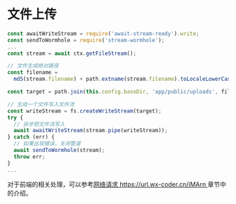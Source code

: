 # 文件上传

```js
const awaitWriteStream = require('await-stream-ready').write;
const sendToWormhole = require('stream-wormhole');
...
const stream = await ctx.getFileStream();

// 文件生成绝对路径
const filename =
  md5(stream.filename) + path.extname(stream.filename).toLocaleLowerCase();

const target = path.join(this.config.baseDir, 'app/public/uploads', filename);

// 生成一个文件写入文件流
const writeStream = fs.createWriteStream(target);
try {
  // 异步把文件流写入
  await awaitWriteStream(stream.pipe(writeStream));
} catch (err) {
  // 如果出现错误，关闭管道
  await sendToWormhole(stream);
  throw err;
}
...
```

对于前端的相关处理，可以参考[网络请求 https://url.wx-coder.cn/iMArn ](https://url.wx-coder.cn/iMArn)章节中的介绍。
